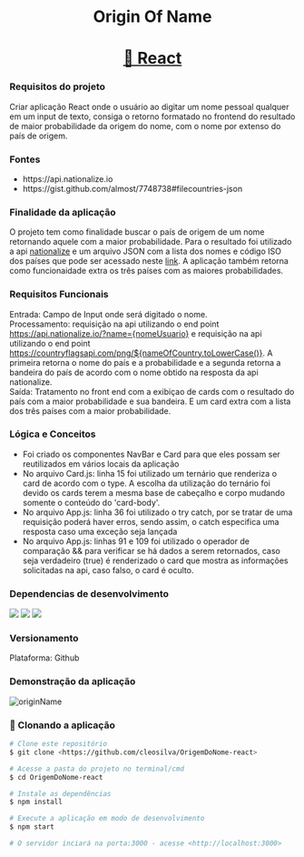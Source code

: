 <h1 align = "center">Origin Of Name</h1>
<h1 align="center">
    <a href="https://reactjs.org/">🔗 React</a>
</h1>

### Requisitos do projeto
Criar aplicação React onde o usuário ao digitar um nome pessoal qualquer em um input de texto, consiga o retorno
formatado no frontend do resultado de maior probabilidade da origem do nome, com o nome por extenso do país
de origem.

### Fontes
<ul>
  <li>https://api.nationalize.io</li>
  <li>https://gist.github.com/almost/7748738#filecountries-json</li>
</ul>

### Finalidade da aplicação
O projeto tem como finalidade buscar o país de origem de um nome retornando aquele com a maior probabilidade. Para o resultado foi utilizado a api [nationalize](https://api.nationalize.io) e um arquivo JSON com a lista dos nomes e código ISO dos países que pode ser acessado neste [link](https://gist.github.com/almost/7748738#filecountries-json). A aplicação também retorna como funcionaidade extra os três países com as maiores probabilidades.

### Requisitos Funcionais
Entrada: Campo de Input onde será digitado o nome.<br>
Processamento: requisição na api utilizando o end point  https://api.nationalize.io/?name={nomeUsuario} e requisição na api utilizando o end point https://countryflagsapi.com/png/${nameOfCountry.toLowerCase()}. A primeira retorna o nome do país e a probabilidade e a segunda retorna a bandeira do país de acordo com o nome obtido na resposta da api nationalize.<br>
Saída: Tratamento no front end com a exibiçao de cards com o resultado do país com a maior probabilidade e sua bandeira. E um card extra com a lista dos três países com a maior probabilidade.

### Lógica e Conceitos
<ul>
    <li>Foi criado os componentes NavBar e Card para que eles possam ser reutilizados em vários locais da aplicação</li>
    <li>No arquivo Card.js: linha 15 foi utilizado um ternário que renderiza o card de acordo com o type. A escolha da utilização do ternário foi devido os         cards terem a mesma base de cabeçalho e corpo mudando somente o conteúdo do 'card-body'.</li>
    <li>No arquivo App.js: linha 36 foi utilizado o try catch, por se tratar de uma requisição poderá haver erros, sendo assim, o catch especifica uma resposta     caso uma exceção seja lançada</li>
    <li>No arquivo App.js: linhas 91 e 109 foi utilizado o operador de comparação && para verificar se há dados a serem retornados, caso seja verdadeiro (true)     é renderizado o card que mostra as informações solicitadas na api, caso falso, o card é oculto.</li>
</ul>


### Dependencias de desenvolvimento
<img src="https://img.shields.io/badge/npm-axios-orange"/> <img src="https://img.shields.io/badge/B-Bootstrap-yellowgreen"/> <img src="https://img.shields.io/badge/bs-react--icons-blue"/>

### Versionamento
Plataforma: Github

### Demonstração da aplicação
![originName](https://user-images.githubusercontent.com/82469705/177234579-fa575444-4df0-4629-9f31-9bcf4eb8ab83.gif)


### 🎲 Clonando a aplicação

```bash
# Clone este repositório
$ git clone <https://github.com/cleosilva/OrigemDoNome-react>

# Acesse a pasta do projeto no terminal/cmd
$ cd OrigemDoNome-react

# Instale as dependências
$ npm install

# Execute a aplicação em modo de desenvolvimento
$ npm start

# O servidor inciará na porta:3000 - acesse <http://localhost:3000>

